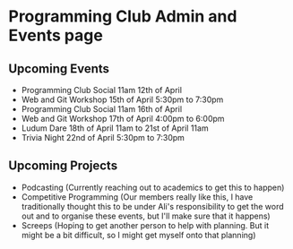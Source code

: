 # Programming Club Admin and Events page
## Upcoming Events
- Programming Club Social 11am 12th of April
- Web and Git Workshop 15th of April 5:30pm to 7:30pm
- Programming Club Social 11am 16th of April
- Web and Git Workshop 17th of April 4:00pm to 6:00pm
- Ludum Dare 18th of April 11am to 21st of April 11am
- Trivia Night 22nd of April 5:30pm to 7:30pm
## Upcoming Projects
- Podcasting (Currently reaching out to academics to get this to happen)
- Competitive Programming (Our members really like this, I have traditionally thought this to be under Ali's responsibility to get the word out and to organise these events, but I'll make sure that it happens)
- Screeps (Hoping to get another person to help with planning. But it might be a bit difficult, so I might get myself onto that planning)
